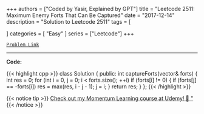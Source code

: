 
+++
authors = ["Coded by Yasir, Explained by GPT"]
title = "Leetcode 2511: Maximum Enemy Forts That Can Be Captured"
date = "2017-12-14"
description = "Solution to Leetcode 2511"
tags = [
    
]
categories = [
    "Easy"
]
series = ["Leetcode"]
+++



[`Problem Link`](https://leetcode.com/problems/maximum-enemy-forts-that-can-be-captured/description/)

---

**Code:**

{{< highlight cpp >}}
class Solution {
public:
int captureForts(vector<int>& forts) {
    int res = 0;
    for (int i = 0, j = 0; i < forts.size(); ++i)
        if (forts[i] != 0) {
            if (forts[j] == -forts[i])
                res = max(res, i - j - 1);
            j = i;
        }
    return res;
}
};
{{< /highlight >}}


{{< notice tip >}}
[Check out my Momentum Learning course at Udemy! 🚀 "](https://www.udemy.com/course/blind-75-the-data-structures-and-algorithms-essentials/)
{{< /notice >}}

